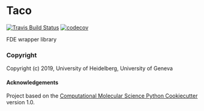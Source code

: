 Taco
==============================
[//]: # (Badges)
[![Travis Build Status](https://travis-ci.com/crisely09/taco.svg?branch=master)](https://travis-ci.com/crisely09/taco)
[![codecov](https://codecov.io/gh/crisely09/taco/branch/master/graph/badge.svg)](https://codecov.io/gh/crisely09/taco)

FDE wrapper library

### Copyright

Copyright (c) 2019, University of Heidelberg, University of Geneva


#### Acknowledgements
 
Project based on the 
[Computational Molecular Science Python Cookiecutter](https://github.com/molssi/cookiecutter-cms) version 1.0.
